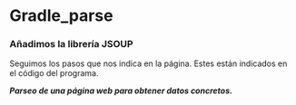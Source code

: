 # Gradle_parse
### Añadimos la librería JSOUP
Seguimos los pasos que nos indica en la página. Estes están indicados en el código del programa.

***Parseo de una página web para obtener datos concretos.***


